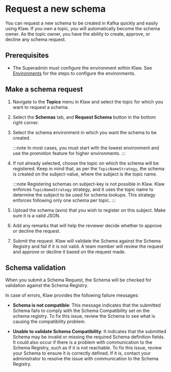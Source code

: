 # Request a new schema

You can request a new schema to be created in Kafka quickly and easily
using Klaw. If you own a topic, you will automatically become the schema
owner. As the topic owner, you have the ability to create, approve, or
decline any schema request.

## Prerequisites

- The Superadmin must configure the environment within Klaw. See
  [Environments](../../Concepts/clusters-environments) for the steps to configure the environments.

## Make a schema request

1.  Navigate to the **Topics** menu in Klaw and select the topic for
    which you want to request a schema.
2.  Select the **Schemas** tab, and **Request Schema** button in the
    bottom right corner.
3.  Select the schema environment in which you want the schema to be
    created.

    :::note
    In most cases, you must start with the lowest environment and use the
    promotion feature for higher environments.
    :::

4.  If not already selected, choose the topic on which the schema will
    be registered. Keep in mind that, as per the `TopicNameStrategy`,
    the schema is created on the subject-value, where the subject is the
    topic name.

    :::note
    Registering schemas on subject-key is not possible in Klaw. Klaw enforces `TopicNameStrategy` strategy, and it uses the topic name to determine the subject to be used for schema lookups. This strategy enforces following only one schema per topic.
    :::

5.  Upload the schema (avro) that you wish to register on this subject.
    Make sure it is a valid JSON.
6.  Add any remarks that will help the reviewer decide whether to
    approve or decline the request.
7.  Submit the request. Klaw will validate the Schema against the Schema
    Registry and fail if it is not valid. A team member will review the
    request and approve or decline it based on the request made.

## Schema validation

When you submit a Schema Request, the Schema will be checked for
validation against the Schema Registry.

In case of errors, Klaw provides the following failure messages:

- **Schema is not compatible**: This message indicates that the submitted
  Schema fails to comply with the Schema Compatibility set on the schema
  registry. To fix this issue, review the Schema to see what is causing
  the compatibility problem.

- **Unable to validate Schema
  Compatibility**: It indicates that the submitted Schema may be invalid
  or missing the required Schema definition fields. It could also occur if
  there is a problem with communication to the Schema Registry, such as if
  it is not reachable. To fix this issue, review your Schema to ensure it
  is correctly defined. If it is, contact your administrator to resolve
  the issue with communication to the Schema Registry.
